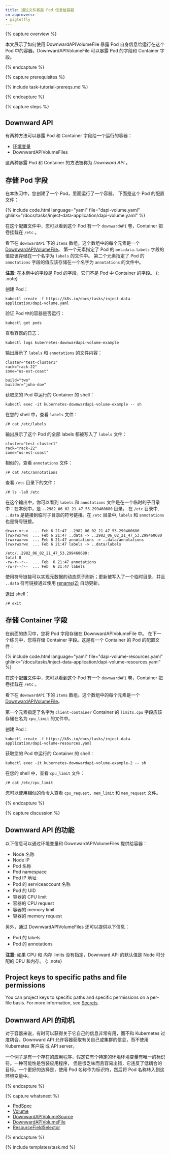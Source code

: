 ```yaml
---
title: 通过文件暴露 Pod 信息给容器
cn-approvers:
- pigletfly
---
```

<!--
---
title: Expose Pod Information to Containers Through Files
---
-->

{% capture overview %}

<!--
This page shows how a Pod can use a DownwardAPIVolumeFile to expose information
about itself to Containers running in the Pod. A DownwardAPIVolumeFile can expose
Pod fields and Container fields.
-->
本文展示了如何使用 DownwardAPIVolumeFile 暴露 Pod 自身信息给运行在这个 Pod 中的容器。DownwardAPIVolumeFile 可以暴露 Pod 的字段和 Container 字段。

{% endcapture %}


{% capture prerequisites %}

{% include task-tutorial-prereqs.md %}

{% endcapture %}

{% capture steps %}

<!--
## The Downward API

There are two ways to expose Pod and Container fields to a running Container:

* [Environment variables](/docs/tasks/configure-pod-container/environment-variable-expose-pod-information/)
* DownwardAPIVolumeFiles

Together, these two ways of exposing Pod and Container fields are called the
*Downward API*.
-->
## Downward API

有两种方法可以暴露 Pod 和 Container 字段给一个运行的容器：

* [环境变量](/docs/tasks/configure-pod-container/environment-variable-expose-pod-information/)
* DownwardAPIVolumeFiles

这两种暴露 Pod 和 Container 的方法被称为 *Downward API* 。

<!--
## Store Pod fields

In this exercise, you create a Pod that has one Container.
Here is the configuration file for the Pod:
-->
## 存储 Pod 字段

在本练习中，您创建了一个 Pod，里面运行了一个容器。
下面是这个 Pod 的配置文件：

{% include code.html language="yaml" file="dapi-volume.yaml" ghlink="/docs/tasks/inject-data-application/dapi-volume.yaml" %}

<!--
In the configuration file, you can see that the Pod has a `downwardAPI` Volume,
and the Container mounts the Volume at `/etc`.
-->
在这个配置文件中，您可以看到这个 Pod 有一个 `downwardAPI` 卷，Container 把卷挂载在 `/etc` 。

<!--
Look at the `items` array under `downwardAPI`. Each element of the array is a
[DownwardAPIVolumeFile](/docs/resources-reference/{{page.version}}/#downwardapivolumefile-v1-core).
The first element specifies that the value of the Pod's
`metadata.labels` field should be stored in a file named `labels`.
The second element specifies that the value of the Pod's `annotations`
field should be stored in a file named `annotations`.
-->
看下在 `downwardAPI` 下的 `items` 数组。这个数组中的每个元素是一个 [DownwardAPIVolumeFile](/docs/resources-reference/{{page.version}}/#downwardapivolumefile-v1-core)。
第一个元素指定了 Pod 的 `metadata.labels` 字段的值应该存储在一个名字为 `labels` 的文件中。
第二个元素指定了 Pod 的 `annotations` 字段的值应该存储在一个名字为 `annotations` 的文件中。

<!--
**Note:** The fields in this example are Pod fields. They are not
fields of the Container in the Pod.
-->
**注意:**  在本例中的字段是 Pod 的字段。它们不是 Pod 中 Container 的字段。
{: .note}

<!--
Create the Pod:
-->
创建 Pod：

```shell
kubectl create -f https://k8s.io/docs/tasks/inject-data-application/dapi-volume.yaml
```

<!--
Verify that Container in the Pod is running:
-->
验证 Pod 中的容器是否运行：

```shell
kubectl get pods
```

<!--
View the Container's logs:
-->
查看容器的日志：

```shell
kubectl logs kubernetes-downwardapi-volume-example
```

<!--
The output shows the contents of the `labels` file and the `annotations` file:
-->
输出展示了 `labels` 和 `annotations` 的文件内容：

```shell
cluster="test-cluster1"
rack="rack-22"
zone="us-est-coast"

build="two"
builder="john-doe"
```

<!--
Get a shell into the Container that is running in your Pod:
-->
获取您的 Pod 中运行的 Container 的 shell：

```
kubectl exec -it kubernetes-downwardapi-volume-example -- sh
```

<!--
In your shell, view the `labels` file:
-->
在您的 shell 中，查看 `labels` 文件：

```shell
/# cat /etc/labels
```

<!--
The output shows that all of the Pod's labels have been written
to the `labels` file:
-->
输出展示了这个 Pod 的全部 labels 都被写入了  `labels` 文件：

```shell
cluster="test-cluster1"
rack="rack-22"
zone="us-est-coast"
```

<!--
Similarly, view the `annotations` file:
-->
相似的，查看 `annotations` 文件：

```shell
/# cat /etc/annotations
```

<!--
View the files in the `/etc` directory:
-->
查看 `/etc` 目录下的文件：

```shell
/# ls -laR /etc
```

<!--
In the output, you can see that the `labels` and `annotations` files
are in a temporary subdirectory: in this example,
`..2982_06_02_21_47_53.299460680`. In the `/etc` directory, `..data` is
a symbolic link to the temporary subdirectory. Also in  the `/etc` directory,
`labels` and `annotations` are symbolic links.
-->
在这个输出中，你可以看到 `labels` 和 `annotations` 文件是在一个临时的子目录中：在本例中，是 `..2982_06_02_21_47_53.299460680` 目录。
在 `/etc` 目录中, `..data` 是链接到临时子目录的符号链接。在 `/etc` 目录中, `labels` 和 `annotations` 也是符号链接。


```
drwxr-xr-x  ... Feb 6 21:47 ..2982_06_02_21_47_53.299460680
lrwxrwxrwx  ... Feb 6 21:47 ..data -> ..2982_06_02_21_47_53.299460680
lrwxrwxrwx  ... Feb 6 21:47 annotations -> ..data/annotations
lrwxrwxrwx  ... Feb 6 21:47 labels -> ..data/labels

/etc/..2982_06_02_21_47_53.299460680:
total 8
-rw-r--r--  ... Feb  6 21:47 annotations
-rw-r--r--  ... Feb  6 21:47 labels
```

<!--
Using symbolic links enables dynamic atomic refresh of the metadata; updates are
written to a new temporary directory, and the `..data` symlink is updated
atomically using
[rename(2)](http://man7.org/linux/man-pages/man2/rename.2.html).
-->
使用符号链接可以实现元数据的动态原子刷新；更新被写入了一个临时目录，并且 `..data` 符号链接通过使用 [rename(2)](http://man7.org/linux/man-pages/man2/rename.2.html) 自动更新。

<!--
Exit the shell:
-->
退出 shell：

```shell
/# exit
```

<!--
## Store Container fields

The preceding exercise, you stored Pod fields in a DownwardAPIVolumeFile.
In this next exercise, you store Container fields. Here is the configuration
file for a Pod that has one Container:
-->
## 存储 Container 字段

在前面的练习中，您将 Pod 字段存储在 DownwardAPIVolumeFile 中。
在下一个练习中，您将存储 Container 字段。这是有一个 Container 的 Pod 的配置文件：

{% include code.html language="yaml" file="dapi-volume-resources.yaml" ghlink="/docs/tasks/inject-data-application/dapi-volume-resources.yaml" %}

<!--
In the configuration file, you can see that the Pod has a `downwardAPI` Volume,
and the Container mounts the Volume at `/etc`.
-->
在这个配置文件中，您可以看到这个 Pod 有一个 `downwardAPI` 卷，Container 把卷挂载在 `/etc` 。

<!--
Look at the `items` array under `downwardAPI`. Each element of the array is a
DownwardAPIVolumeFile.

The first element specifies that in the Container named `client-container`,
the value of the `limits.cpu` field
should be stored in a file named `cpu_limit`.
-->
看下在 `downwardAPI` 下的 `items` 数组。这个数组中的每个元素是一个 [DownwardAPIVolumeFile](/docs/resources-reference/{{page.version}}/#downwardapivolumefile-v1-core)。

第一个元素指定了名字为 `client-container` Container 的 `limits.cpu` 字段应该存储在名为 `cpu_limit` 的文件中。

<!--
Create the Pod:
-->
创建 Pod：

```shell
kubectl create -f https://k8s.io/docs/tasks/inject-data-application/dapi-volume-resources.yaml
```

<!--
Get a shell into the Container that is running in your Pod:
-->
获取您的 Pod 中运行的 Container 的 shell：

```
kubectl exec -it kubernetes-downwardapi-volume-example-2 -- sh
```

<!--
In your shell, view the `cpu_limit` file:
-->
在您的 shell 中，查看 `cpu_limit` 文件：

```shell
/# cat /etc/cpu_limit
```
<!--
You can use similar commands to view the `cpu_request`, `mem_limit` and
`mem_request` files.
-->
您可以使用相似的命令入查看 `cpu_request`、`mem_limit` 和 `mem_request` 文件。

{% endcapture %}

{% capture discussion %}

<!--
## Capabilities of the Downward API
-->
## Downward API 的功能

<!--
The following information is available to Containers through environment
variables and DownwardAPIVolumeFiles:
-->
以下信息可以通过环境变量和 DownwardAPIVolumeFiles 提供给容器：

<!--
* The Node’s name
* The Node's IP
* The Pod’s name
* The Pod’s namespace
* The Pod’s IP address
* The Pod’s service account name
* The Pod’s UID
* A Container’s CPU limit
* A Container’s CPU request
* A Container’s memory limit
* A Container’s memory request
-->
* Node 名称
* Node IP
* Pod 名称
* Pod namespace
* Pod IP 地址
* Pod 的 serviceaccount 名称
* Pod 的 UID
* 容器的 CPU limit
* 容器的 CPU request
* 容器的 memory limit
* 容器的 memory request

<!--
In addition, the following information is available through
DownwardAPIVolumeFiles.
-->
另外，通过 DownwardAPIVolumeFiles 还可以提供以下信息：

<!--
* The Pod's labels
* The Pod's annotations
-->
* Pod 的 labels
* Pod 的 annotations

<!--
**Note:** If CPU and memory limits are not specified for a Container, the
Downward API defaults to the node allocatable value for CPU and memory.
{: .note}
-->
**注意:** 如果 CPU 和 内存 limits 没有指定，Downward API 的默认值是 Node 可分配的 CPU 和内存。
{: .note}

## Project keys to specific paths and file permissions

You can project keys to specific paths and specific permissions on a per-file
basis. For more information, see
[Secrets](/docs/concepts/configuration/secret/).

<!--
## Motivation for the Downward API
-->
## Downward API 的动机

<!--
It is sometimes useful for a Container to have information about itself, without
being overly coupled to Kubernetes. The Downward API allows containers to consume
information about themselves or the cluster without using the Kubernetes client
or API server.
-->
对于容器来说，有时可以获得关于它自己的信息非常有用，而不和 Kubernetes 过度耦合。Downward API 允许容器获取有关自己或集群的信息，而不使用 Kubernetes 客户端
或 API server。

<!--
An example is an existing application that assumes a particular well-known
environment variable holds a unique identifier. One possibility is to wrap the
application, but that is tedious and error prone, and it violates the goal of low
coupling. A better option would be to use the Pod's name as an identifier, and
inject the Pod's name into the well-known environment variable.
-->
一个例子是有一个存在的应用程序，假定它有个特定的环境环境变量有唯一的标识符。一种可能性是包装应用程序，
但是很乏味而且容易出错，它违反了低耦合的目标。一个更好的选择是，使用 Pod 名称作为标识符，然后将 Pod 名称转入到这环境变量中。



{% endcapture %}


{% capture whatsnext %}

* [PodSpec](/docs/resources-reference/{{page.version}}/#podspec-v1-core)
* [Volume](/docs/resources-reference/{{page.version}}/#volume-v1-core)
* [DownwardAPIVolumeSource](/docs/resources-reference/{{page.version}}/#downwardapivolumesource-v1-core)
* [DownwardAPIVolumeFile](/docs/resources-reference/{{page.version}}/#downwardapivolumefile-v1-core)
* [ResourceFieldSelector](/docs/resources-reference/{{page.version}}/#resourcefieldselector-v1-core)

{% endcapture %}

{% include templates/task.md %}

